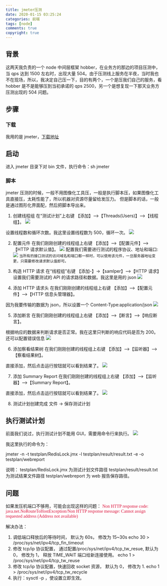```yaml
---
title: jmeter压测
date: 2020-01-15 03:25:24
categories: 前端
tags: [node]
comments: true
copyright: true
---
```


## 背景

这两天我负责的一个 node 中间层框架 hobber，在业务方的那边的项目压测中，当 qps 达到 1500 左右时，出现大量 504。由于压测线上服务在半夜，当时我也不在现场，所以，我决定自己压一下，目的有两个，一个是压我们自己的服<!--more-->务，看 hobber 是不是能够压到当初承诺的 qps 2500，另一个是想复现一下那天业务方压测出现的 504 问题。

## 步骤

### 下载

我用的是 jmeter，[下载地址](http://jmeter.apache.org/download_jmeter.cgi)

## 启动

进入 jmeter 目录下对 bin 文件，执行命令：sh jmeter

### 脚本

jmeter 压测的时候，一般不用图像化工具压，一般是执行脚本压，如果图像化工具直接压，太耗性能了，所以机器对资源尽量留给发压力。
但是脚本的话，一般是通过图形化界面配，然后把脚本导出来。

1. 创建线程组
   在“测试计划”上右键 【添加】-->【Threads(Users)】-->【线程组】。
   ![](/images/jmeter/1.png)

设置线程数和循环次数。我这里设置线程数为 500，循环一次。
![](/images/jmeter/2.png)

2. 配置元件
   在我们刚刚创建的线程组上右键 【添加】-->【配置元件】-->【HTTP 请求默认值】。
   ![](/images/jmeter/3.png)
   配置我们需要进行测试的程序协议、地址和端口:
   ![](/images/jmeter/4.png)
   `当所有的接口测试的访问域名和端口都一样时，可以使用该元件，一旦服务器地址变更，只需要修改请求默认值即可。`
3. 构造 HTTP 请求
   在“线程组”右键 【添加-】->【samlper】-->【HTTP 请求】设置我们需要测试的 API 的请求路径和数据。我这里是用的 json
   ![](/images/jmeter/5.png)

4. 添加 HTTP 请求头
   在我们刚刚创建的线程组上右键 【添加】-->【配置元件】-->【HTTP 信息头管理器】。

因为我要传输的数据为 json，所以设置一个 Content-Type:application/json
![](/images/jmeter/6.png)

5. 添加断言
   在我们刚刚创建的线程组上右键 【添加】-->【断言】-->【响应断言】。

根据响应的数据来判断请求是否正常。我在这里只判断的响应代码是否为 200。还可以配置错误信息
![](/images/jmeter/7.png)

6. 添加察看结果树
   在我们刚刚创建的线程组上右键 【添加】-->【监听器】-->【察看结果树】。

直接添加，然后点击运行按钮就可以看到结果了。
![](/images/jmeter/8.png)

7. 添加 Summary Report
   在我们刚刚创建的线程组上右键 【添加】-->【监听器】-->【Summary Report】。

直接添加，然后点击运行按钮就可以看到结果了。
![](/images/jmeter/9.png)

8. 测试计划创建完成
   文件 -> 保存测试计划

## 执行测试计划

前面我们说过，执行测试计划不能用 GUI，需要用命令行来执行。
![](/images/jmeter/10.png)

我这里执行的命令为：

jmeter -n -t testplan/RedisLock.jmx -l testplan/result/result.txt -e -o testplan/webreport

说明：
testplan/RedisLock.jmx 为测试计划文件路径
testplan/result/result.txt 为测试结果文件路径
testplan/webreport 为 web 报告保存路径。

## 问题

如果发压机端口不够用，可能会出现这样的问题：
<font color=#DC143C face="黑体">Non HTTP response code: java.net.NoRouteToHostException/Non HTTP response message: Cannot assign requested address (Address not available)</font>

解决办法：

1. 调低端口释放后的等待时间， 默认为 60s， 修改为 15~30s
   echo 30 > /proc/sys/net/ipv4/tcp_fin_timeout
2. 修改 tcp/ip 协议配置， 通过配置/proc/sys/net/ipv4/tcp_tw_resue, 默认为 0， 修改为 1， 释放 TIME_WAIT 端口给新连接使用。
   echo 1 > /proc/sys/net/ipv4/tcp_tw_reuse
3. 修改 tcp/ip 协议配置，快速回收 socket 资源， 默认为 0， 修改为 1.
   echo 1 > /proc/sys/net/ipv4/tcp_tw_recycle
4. 执行：sysctl -p ，使设置立即生效。
